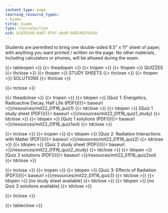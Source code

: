```yaml
---
content_type: page
learning_resource_types:
- Exams
title: Exams
type: CourseSection
uid: b1820160-6a87-87ef-ebd9-bd82492fb3a5
---
```


Students are permitted to bring one double-sided 8.5" x 11" sheet of paper, with anything you want printed / written on the page. No other materials, including calculators or phones, will be allowed during the exam.

{{< tableopen >}}
{{< theadopen >}}
{{< tropen >}}
{{< thopen >}}
QUIZZES
{{< thclose >}}
{{< thopen >}}
STUDY SHEETS
{{< thclose >}}
{{< thopen >}}
SOLUTIONS
{{< thclose >}}

{{< trclose >}}

{{< theadclose >}}
{{< tropen >}}
{{< tdopen >}}
[Quiz 1: Energetics, Radioactive Decay, Half Life (PDF)]({{< baseurl >}}/resources/mit22_01f16_quiz1)
{{< tdclose >}}
{{< tdopen >}}
[Quiz 1 study sheet (PDF)]({{< baseurl >}}/resources/mit22_01f16_quiz1_study)
{{< tdclose >}}
{{< tdopen >}}
[Quiz 1 solutions (PDF)]({{< baseurl >}}/resources/mit22_01f16_quiz1sol)
{{< tdclose >}}

{{< trclose >}}
{{< tropen >}}
{{< tdopen >}}
[Quiz 2: Radiation Interactions with Matter (PDF)]({{< baseurl >}}/resources/mit22_01f16_quiz2)
{{< tdclose >}}
{{< tdopen >}}
[Quiz 2 study sheet (PDF)]({{< baseurl >}}/resources/mit22_01f16_quiz2_study)
{{< tdclose >}}
{{< tdopen >}}
[Quiz 2 solutions (PDF)]({{< baseurl >}}/resources/mit22_01f16_quiz2sol)
{{< tdclose >}}

{{< trclose >}}
{{< tropen >}}
{{< tdopen >}}
[Quiz 3: Effects of Radiation (PDF)]({{< baseurl >}}/resources/mit22_01f16_quiz3)
{{< tdclose >}}
{{< tdopen >}}
\[no study sheet available\]
{{< tdclose >}}
{{< tdopen >}}
\[no Quiz 3 solutions available\]
{{< tdclose >}}

{{< trclose >}}

{{< tableclose >}}